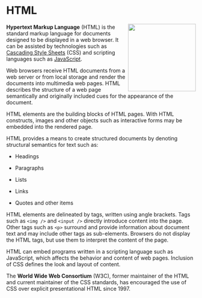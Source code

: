 # HTML



<img align="right" width="180" src="https://upload.wikimedia.org/wikipedia/commons/6/61/HTML5_logo_and_wordmark.svg">

**Hypertext Markup Language** (HTML) is the standard markup language for documents designed to be displayed in a web browser. It can be assisted by technologies such as [Cascading Style Sheets](/wiki/CSS) (CSS) and scripting languages such as [JavaScript](/wiki/JavaScript).

Web browsers receive HTML documents from a web server or from local storage and render the documents into multimedia web pages. HTML describes the structure of a web page semantically and originally included cues for the appearance of the document.

HTML elements are the building blocks of HTML pages. With HTML constructs, images and other objects such as interactive forms may be embedded into the rendered page. 

HTML provides a means to create structured documents by denoting structural semantics for text such as:

* Headings

* Paragraphs

* Lists

* Links

* Quotes and other items

HTML elements are delineated by tags, written using angle brackets. Tags such as `<img />` and `<input />` directly introduce content into the page. Other tags such as `<p>` surround and provide information about document text and may include other tags as sub-elements. Browsers do not display the HTML tags, but use them to interpret the content of the page.

HTML can embed programs written in a scripting language such as JavaScript, which affects the behavior and content of web pages. Inclusion of CSS defines the look and layout of content. 

The **World Wide Web Consortium** (W3C), former maintainer of the HTML and current maintainer of the CSS standards, has encouraged the use of CSS over explicit presentational HTML since 1997.